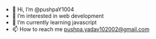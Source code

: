 - 👋 Hi, I’m @pushpaY1004
- 👀 I’m interested in web development
- 🌱 I’m currently learning javascript
- 📫 How to reach me pushpa.yadav102002@gmail.com


<!---
pushpaY1004/pushpaY1004 is a ✨ special ✨ repository because its `README.md` (this file) appears on your GitHub profile.
You can click the Preview link to take a look at your changes.
--->
